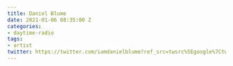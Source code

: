 ```yaml
---
title: Daniel Blume
date: 2021-01-06 08:35:00 Z
categories:
- daytime-radio
tags:
- artist
twitter: https://twitter.com/iamdanielblume?ref_src=twsrc%5Egoogle%7Ctwcamp%5Eserp%7Ctwgr%5Eauthor
---
```


